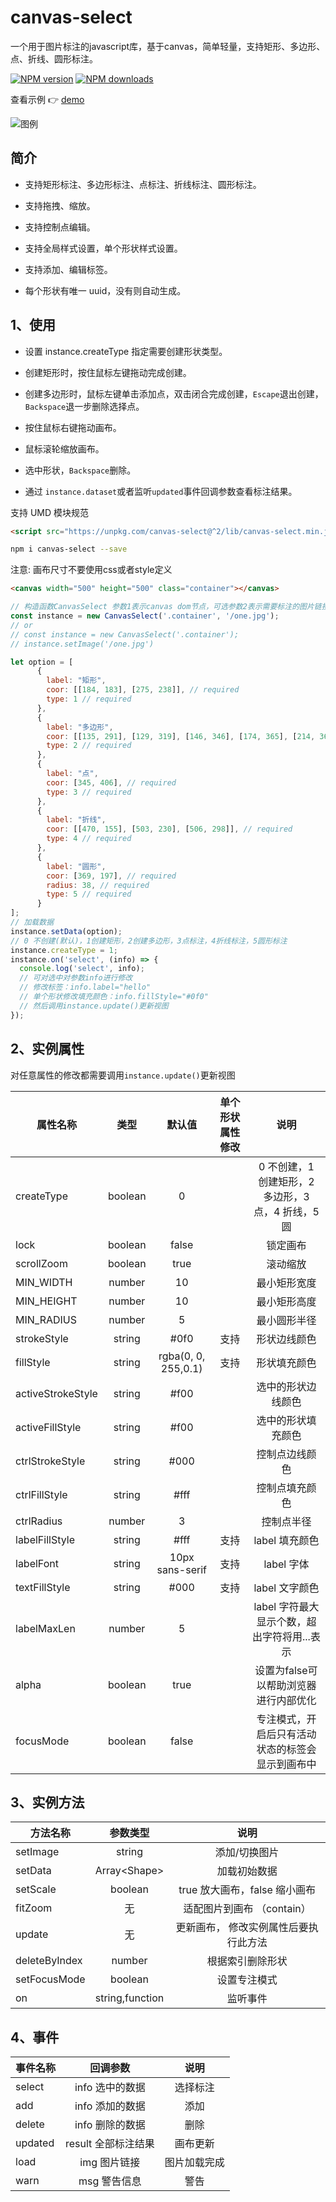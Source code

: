 # canvas-select

一个用于图片标注的javascript库，基于canvas，简单轻量，支持矩形、多边形、点、折线、圆形标注。

[![NPM version](https://img.shields.io/npm/v/canvas-select.svg?style=flat)](https://npmjs.org/package/canvas-select)
[![NPM downloads](http://img.shields.io/npm/dm/canvas-select.svg?style=flat)](https://npmjs.org/package/canvas-select)

查看示例 👉 [demo](https://codepen.io/heylight/pen/VwbQLje)

![图例](https://cdn.jsdelivr.net/npm/@heylight/cdn@%5E1/img/demo.png)

## 简介

- 支持矩形标注、多边形标注、点标注、折线标注、圆形标注。

- 支持拖拽、缩放。

- 支持控制点编辑。

- 支持全局样式设置，单个形状样式设置。

- 支持添加、编辑标签。

- 每个形状有唯一 uuid，没有则自动生成。

## 1、使用

- 设置 instance.createType 指定需要创建形状类型。

- 创建矩形时，按住鼠标左键拖动完成创建。

- 创建多边形时，鼠标左键单击添加点，双击闭合完成创建，`Escape`退出创建，`Backspace`退一步删除选择点。

- 按住鼠标右键拖动画布。

- 鼠标滚轮缩放画布。

- 选中形状，`Backspace`删除。

- 通过 `instance.dataset`或者监听`updated`事件回调参数查看标注结果。

支持 UMD 模块规范

```html
<script src="https://unpkg.com/canvas-select@^2/lib/canvas-select.min.js"></script>
```

```bash
npm i canvas-select --save
```

注意: 画布尺寸不要使用css或者style定义

```html
<canvas width="500" height="500" class="container"></canvas>
```

```js
// 构造函数CanvasSelect 参数1表示canvas dom节点，可选参数2表示需要标注的图片链接
const instance = new CanvasSelect('.container', '/one.jpg');
// or
// const instance = new CanvasSelect('.container');
// instance.setImage('/one.jpg')

let option = [
      {
        label: "矩形",
        coor: [[184, 183], [275, 238]], // required
        type: 1 // required
      },
      {
        label: "多边形",
        coor: [[135, 291], [129, 319], [146, 346], [174, 365], [214, 362], [196, 337], [161, 288]], // required
        type: 2 // required
      },
      {
        label: "点",
        coor: [345, 406], // required
        type: 3 // required
      },
      {
        label: "折线",
        coor: [[470, 155], [503, 230], [506, 298]], // required
        type: 4 // required
      },
      {
        label: "圆形",
        coor: [369, 197], // required
        radius: 38, // required
        type: 5 // required
      }
];
// 加载数据
instance.setData(option);
// 0 不创建(默认)，1创建矩形，2创建多边形，3点标注，4折线标注，5圆形标注
instance.createType = 1;
instance.on('select', (info) => {
  console.log('select', info);
  // 可对选中对参数info进行修改
  // 修改标签：info.label="hello"
  // 单个形状修改填充颜色：info.fillStyle="#0f0"
  // 然后调用instance.update()更新视图
});
```

## 2、实例属性

对任意属性的修改都需要调用`instance.update()`更新视图

| 属性名称          |  类型   |       默认值        | 单个形状属性修改 |                     说明                     |
| ----------------- | :-----: | :-----------------: | :--------------: | :------------------------------------------: |
| createType        | boolean |          0          |                  | 0 不创建，1 创建矩形，2 多边形，3 点，4 折线，5圆 |
| lock              | boolean |        false        |                  |                 锁定画布                 |
| scrollZoom        | boolean |        true         |                  |                 滚动缩放                 |
| MIN_WIDTH         | number  |         10          |                  |                 最小矩形宽度                 |
| MIN_HEIGHT        | number  |         10          |                  |                 最小矩形高度                 |
| MIN_RADIUS        | number  |         5           |                  |                 最小圆形半径               |
| strokeStyle       | string  |       #0f0          |       支持       |                 形状边线颜色                 |
| fillStyle         | string  | rgba(0, 0, 255,0.1) |       支持       |                 形状填充颜色                 |
| activeStrokeStyle | string  |        #f00         |                  |              选中的形状边线颜色              |
| activeFillStyle   | string  |        #f00         |                  |              选中的形状填充颜色              |
| ctrlStrokeStyle   | string  |        #000         |                  |                控制点边线颜色                |
| ctrlFillStyle     | string  |        #fff         |                  |                控制点填充颜色                |
| ctrlRadius        | number  |          3          |                  |                  控制点半径                  |
| labelFillStyle    | string  |        #fff         |       支持       |                label 填充颜色                |
| labelFont         | string  |   10px sans-serif   |       支持       |                label  字体               |
| textFillStyle     | string  |        #000         |       支持       |                label 文字颜色                |
| labelMaxLen       | number  |          5          |                  | label 字符最大显示个数，超出字符将用...表示  |
| alpha             | boolean  |        true        |                |     设置为false可以帮助浏览器进行内部优化    |
| focusMode         | boolean  |        false       |                |     专注模式，开启后只有活动状态的标签会显示到画布中    |

## 3、实例方法

| 方法名称      | 参数类型 |                 说明                  |
| ------------- | :------: | :-----------------------------------: |
| setImage      |  string  |             添加/切换图片             |
| setData       |  Array\<Shape\> |    加载初始数据              |
| setScale      | boolean  |     true 放大画布，false 缩小画布     |
| fitZoom       |    无    |      适配图片到画布 （contain）       |
| update        |    无    | 更新画布， 修改实例属性后要执行此方法 |
| deleteByIndex |  number  |           根据索引删除形状            |
| setFocusMode |  boolean  |           设置专注模式            |
| on        |  string,function  |         监听事件         |

## 4、事件

| 事件名称 | 回调参数 |        说明        |
| -------- | :------: | :----------------: |
| select   |   info 选中的数据  |   选择标注     |
| add      |   info  添加的数据   |  添加     |
| delete   |   info 删除的数据   | 删除      |
| updated  |  result 全部标注结果  |   画布更新     |
| load     |  img 图片链接 |    图片加载完成    |
| warn    |  msg  警告信息 |      警告      |
